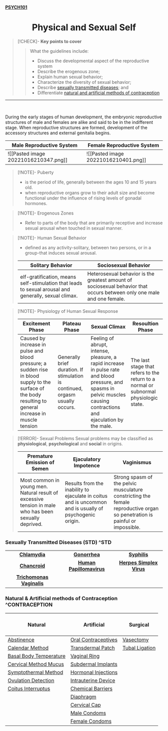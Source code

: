 **[PSYCH101](PSYCH101#^PSYCHMIDTERMch1)**

<center><h1>Physical and Sexual Self</h1></center>

>[!CHECK]- **Key points to cover**
>> What the guidelines include:
>>- Discuss the developmental aspect of the reproductive system
>>- Describe the erogenous zone;
>>- Explain human sexual behavior;
>>- Characterize the diversity of sexual behavior;
>>- Describe [sexually transmitted diseases](Sexual%20self#^STD); and
>>- Differentiate [natural and artificial methods of contraception](Sexual%20Self#^CONTRACEPTION)  

---

<br>

During the early stages of human development, the embryonic reproductive structures of male and females are alike and said to be in the indifferent stage. When reproductive structures are formed, development of the accessory structures and external genitalia begins.

| <center>Male Reproductive System</center> | <center>Female Reproductive System</center>           |
| ----------------------------------------- | ------------------------------------ |
| ![[Pasted image 20221016210347.png]]      | ![[Pasted image 20221016210401.png]] |

>[!NOTE]- Puberty
>- is the period of life, generally between the ages 10 and 15 years old. 
>- when reproductive organs grow to their adult size and become functional under the influence of rising levels of gonadal hormones.

>[!NOTE]- Erogenous Zones
>- Refer to parts of the body that are primarily receptive and increase sexual arousal when touched in sexual manner.

>[!NOTE]- Human Sexual Behavior
>- defined as any activity-solitary, between two persons, or in a group-that induces sexual arousal.
>
> | <center>**Solitary Behavior**</center> | <center>**Sociosexual Behavior**</center> |
> | ------ | ------ |
> | elf-gratification, means self-stimulation that leads to sexual arousal and generally, sexual climax. | Heterosexual behavior is the greatest amount of sociosexual behavior that occurs between only one male and one female. |

>[!NOTE]- Physiology of Human Sexual Response
>
> | <center>**Excitement Phase**</center> | <center>**Plateau Phase**</center> | <center>**Sexual Climax**</center> | <center>**Resoultion Phase**</center> |
> | --- | --- | --- | --- |
> | Caused by increase in pulse and blood pressure; a sudden rise in blood supply to the surface of the body resulting to general increase in muscle tension | Generally brief duration. If stimulation is continued, orgasm usually occurs. | Feeling of abrupt, intense, pleasure, a rapid increase in pulse rate and blood pressure, and spasms in pelvic muscles causing contractions and ejaculation by the male. | The last stage that refers to the return to a normal or subnormal physiologic state. |

>[!ERROR]- Sexual Problems
> Sexual problems may be classified as **physiological**, **psychological** and **social** in origins.
> 
> | <center>**Premature Emission of Semen**</center> | <center>**Ejaculatory Impotence**</center> | <center>**Vaginismus**</center> |
> | --- | --- | --- |
> | Most common in young men. Natural result of excessive tension in male who has been sexually deprived. | Results from the inability to ejaculate in coitus and is uncommon and is usually of psychogenic origin. | Strong spasm of the pelvic musculature constricting the female reproductive organ so penetration is painful or impossible. |

### Sexually Transmitted Diseases (STD) ^STD

|                                             |                                                                     |                                                                       |
| ------------------------------------------- | ------------------------------------------------------------------- | --------------------------------------------------------------------- |
| <center>**[Chlamydia](Chlamydia.md)**</center> | <center>**[Gonorrhea](Gonorrhea.md)**</center>                         | <center>**[Syphilis](Syphilis.md)**</center>                             |
| <center>**[Chancroid](Chancroid.md)**</center> | <center>**[Human Papillomavirus](Human%20Papillomavirus.md)**</center> | <center>**[Herpes Simplex Virus](Herpes%20Simplex%20Virus.md)**</center> |
| <center>**[Trichomonas Vaginalis](Trichomonas%20Vaginalis.md)**</center>  |                                                                     |                                                                       |

### Natural & Artificial methods of Contraception ^CONTRACEPTION

| <center><h4>**Natural**</h4></center>                         | <center>**<h4>Artificial</h4>**</center>              | <center>**<h4>Surgical</h4>**</center>      |
| ---------------------------------------------------- | -------------------------------------------- | ---------------------------------- |
| [Abstinence](Abstinence.md)                             | [Oral Contraceptives](Oral%20Contraceptives.md) | [Vasectomy](Vasectomy.md)             |
| [Calendar Method](Calendar%20Method.md)                 | [Transdermal Patch](Transdermal%20Patch.md)     | [Tubal Ligation](Tubal%20Ligation.md) |
| [Basal Body Temperature](Basal%20Body%20Temperature.md) | [Vaginal Ring](Vaginal%20Ring.md)               |                                    |
| [Cervical Method Mucus](Cervical%20Method%20Mucus.md)  | [Subdermal Implants](Subdermal%20Implants.md)   |                                    |
| [Symptothermal Method](Symptothermal%20Method.md)       | [Hormonal Injections](Hormonal%20Injections.md) |                                    |
| [Ovulation Detection](Ovulation%20Detection.md)               | [Intrauterine Device](Intrauterine%20Device.md) |                                    |
| [Coitus Interruptus](Coitus%20Interruptus.md)           | [Chemical Barriers](Chemical%20Barriers.md)     |                                    |
|                                                      | [Diaphragm](Diaphragm.md)                       |                                    |
|                                                      | [Cervical Cap](Cervical%20Cap.md)               |                                    |
|                                                      | [Male Condoms](Male%20Condoms.md)               |                                    |
|                                                      | [Female Condoms](Female%20Condoms.md)                               |                                    |

